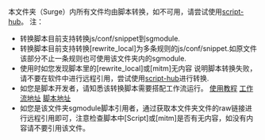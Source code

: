 本文件夹（Surge）内所有文件均由脚本转换，如不可用，请尝试使用[script-hub](https://github.com/Script-Hub-Org/Script-Hub/wiki)。
注：
* 转换脚本目前支持转换js/conf/snippet到sgmodule.
* 转换脚本目前支持转换[rewrite_local]为多条规则的js/conf/snippet.如原文件该部分不止一条规则也可使用该文件夹内的sgmodule.
* 使用时如您发现脚本里的[rewrite_local]或[mitm]无内容 说明脚本转换失败，请不要在软件中进行远程引用，尝试使用[script-hub](https://github.com/Script-Hub-Org/Script-Hub/wiki)进行转换.
* 如您是脚本开发者，请知悉该转换脚本需要搭配工作流运行。
  [使用教程](https://levifree.tech/2024/01/29/%E8%87%AA%E5%8A%A8%E8%BD%AC%E6%8D%A2js-conf-snippet%E5%88%B0sgmodule/)
  [工作流地址](https://raw.githubusercontent.com/czy13724/Quantumult-X/main/.github/workflows/convert_js_to_sgmodule.yml)
  [脚本地址](https://raw.githubusercontent.com/czy13724/Quantumult-X/main/.github/scripts/convert_js_to_sgmodule.py)
* 如您是该文件夹sgmodule脚本引用者，通过获取本文件夹文件的raw链接进行远程引用即可，注意检查脚本中[Script]或[mitm]是否有无内容，如没有内容请不要引用该文件。
